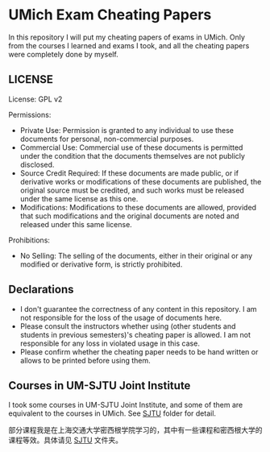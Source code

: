 # UMich Exam Cheating Papers

In this repository I will put my cheating papers of exams in UMich. Only from the courses I learned and exams I took, and all the cheating papers were completely done by myself.

## LICENSE

License: GPL v2

Permissions:

- Private Use: Permission is granted to any individual to use these documents for personal, non-commercial purposes.
- Commercial Use: Commercial use of these documents is permitted under the condition that the documents themselves are not publicly disclosed.
- Source Credit Required: If these documents are made public, or if derivative works or modifications of these documents are published, the original source must be credited, and such works must be released under the same license as this one.
- Modifications: Modifications to these documents are allowed, provided that such modifications and the original documents are noted and released under this same license.

Prohibitions:

- No Selling: The selling of the documents, either in their original or any modified or derivative form, is strictly prohibited.

## Declarations

- I don't guarantee the correctness of any content in this repository. I am not responsible for the loss of the usage of documents here.
- Please consult the instructors whether using (other students and students in previous semesters)'s cheating paper is allowed. I am not responsible for any loss in violated usage in this case.
- Please confirm whether the cheating paper needs to be hand written or allows to be printed before using them.

## Courses in UM-SJTU Joint Institute

I took some courses in UM-SJTU Joint Institute, and some of them are equivalent to the courses in UMich. See [SJTU](/SJTU) folder for detail.

部分课程我是在上海交通大学密西根学院学习的，其中有一些课程和密西根大学的课程等效。具体请见 [SJTU](/SJTU) 文件夹。
